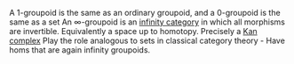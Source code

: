  A 1-groupoid is the same as an ordinary groupoid, and a 0-groupoid is the same as a set
 An ∞-groupoid is an [infinity category](infinity%20categories.md) in which all morphisms are invertible. Equivalently a space up to homotopy.
 Precisely a [Kan complex](Kan%20complex.md)
Play the role analogous to sets in classical category theory
	- Have homs that are again infinity groupoids.